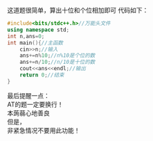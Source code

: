 这道题很简单，算出十位和个位相加即可
代码如下：
```cpp
#include<bits/stdc++.h>//万能头文件
using namespace std;
int n,ans=0;
int main(){//主函数
    cin>>n;//输入
    ans+=n%10;//n%10是个位的数
    ans+=n/10;//n/10是十位的数
    cout<<ans<<endl;//输出
    return 0;//结束
}
```
最后提醒一点：    
AT的题一定要换行！    
本蒟蒻心地善良   
但是，   
非紧急情况不要用此功能！    